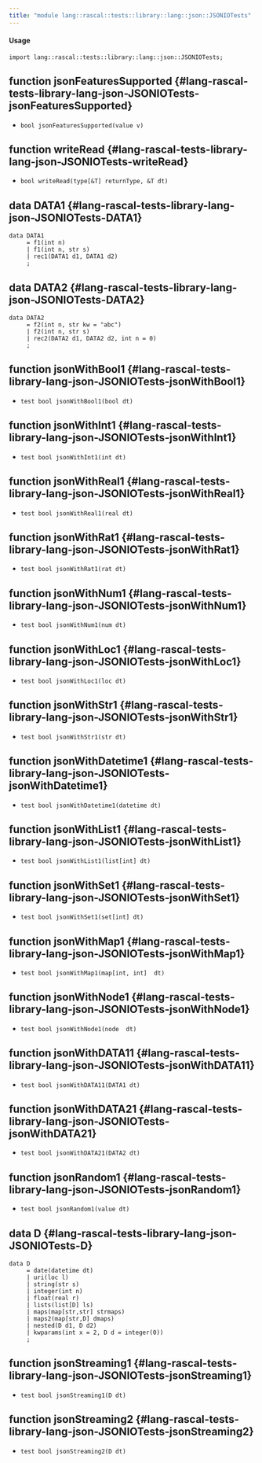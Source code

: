 ```yaml
---
title: "module lang::rascal::tests::library::lang::json::JSONIOTests"
---
```


#### Usage

`import lang::rascal::tests::library::lang::json::JSONIOTests;`


## function jsonFeaturesSupported {#lang-rascal-tests-library-lang-json-JSONIOTests-jsonFeaturesSupported}

* ``bool jsonFeaturesSupported(value v)``

## function writeRead {#lang-rascal-tests-library-lang-json-JSONIOTests-writeRead}

* ``bool writeRead(type[&T] returnType, &T dt)``

## data DATA1 {#lang-rascal-tests-library-lang-json-JSONIOTests-DATA1}

```rascal
data DATA1  
     = f1(int n)
     | f1(int n, str s)
     | rec1(DATA1 d1, DATA1 d2)
     ;
```

## data DATA2 {#lang-rascal-tests-library-lang-json-JSONIOTests-DATA2}

```rascal
data DATA2  
     = f2(int n, str kw = "abc")
     | f2(int n, str s)
     | rec2(DATA2 d1, DATA2 d2, int n = 0)
     ;
```

## function jsonWithBool1 {#lang-rascal-tests-library-lang-json-JSONIOTests-jsonWithBool1}

* ``test bool jsonWithBool1(bool dt)``

## function jsonWithInt1 {#lang-rascal-tests-library-lang-json-JSONIOTests-jsonWithInt1}

* ``test bool jsonWithInt1(int dt)``

## function jsonWithReal1 {#lang-rascal-tests-library-lang-json-JSONIOTests-jsonWithReal1}

* ``test bool jsonWithReal1(real dt)``

## function jsonWithRat1 {#lang-rascal-tests-library-lang-json-JSONIOTests-jsonWithRat1}

* ``test bool jsonWithRat1(rat dt)``

## function jsonWithNum1 {#lang-rascal-tests-library-lang-json-JSONIOTests-jsonWithNum1}

* ``test bool jsonWithNum1(num dt)``

## function jsonWithLoc1 {#lang-rascal-tests-library-lang-json-JSONIOTests-jsonWithLoc1}

* ``test bool jsonWithLoc1(loc dt)``

## function jsonWithStr1 {#lang-rascal-tests-library-lang-json-JSONIOTests-jsonWithStr1}

* ``test bool jsonWithStr1(str dt)``

## function jsonWithDatetime1 {#lang-rascal-tests-library-lang-json-JSONIOTests-jsonWithDatetime1}

* ``test bool jsonWithDatetime1(datetime dt)``

## function jsonWithList1 {#lang-rascal-tests-library-lang-json-JSONIOTests-jsonWithList1}

* ``test bool jsonWithList1(list[int] dt)``

## function jsonWithSet1 {#lang-rascal-tests-library-lang-json-JSONIOTests-jsonWithSet1}

* ``test bool jsonWithSet1(set[int] dt)``

## function jsonWithMap1 {#lang-rascal-tests-library-lang-json-JSONIOTests-jsonWithMap1}

* ``test bool jsonWithMap1(map[int, int]  dt)``

## function jsonWithNode1 {#lang-rascal-tests-library-lang-json-JSONIOTests-jsonWithNode1}

* ``test bool jsonWithNode1(node  dt)``

## function jsonWithDATA11 {#lang-rascal-tests-library-lang-json-JSONIOTests-jsonWithDATA11}

* ``test bool jsonWithDATA11(DATA1 dt)``

## function jsonWithDATA21 {#lang-rascal-tests-library-lang-json-JSONIOTests-jsonWithDATA21}

* ``test bool jsonWithDATA21(DATA2 dt)``

## function jsonRandom1 {#lang-rascal-tests-library-lang-json-JSONIOTests-jsonRandom1}

* ``test bool jsonRandom1(value dt)``

## data D {#lang-rascal-tests-library-lang-json-JSONIOTests-D}

```rascal
data D  
     = date(datetime dt)
     | uri(loc l)
     | string(str s)
     | integer(int n)
     | float(real r)
     | lists(list[D] ls)
     | maps(map[str,str] strmaps)
     | maps2(map[str,D] dmaps)
     | nested(D d1, D d2)
     | kwparams(int x = 2, D d = integer(0))
     ;
```

## function jsonStreaming1 {#lang-rascal-tests-library-lang-json-JSONIOTests-jsonStreaming1}

* ``test bool jsonStreaming1(D dt)``

## function jsonStreaming2 {#lang-rascal-tests-library-lang-json-JSONIOTests-jsonStreaming2}

* ``test bool jsonStreaming2(D dt)``

